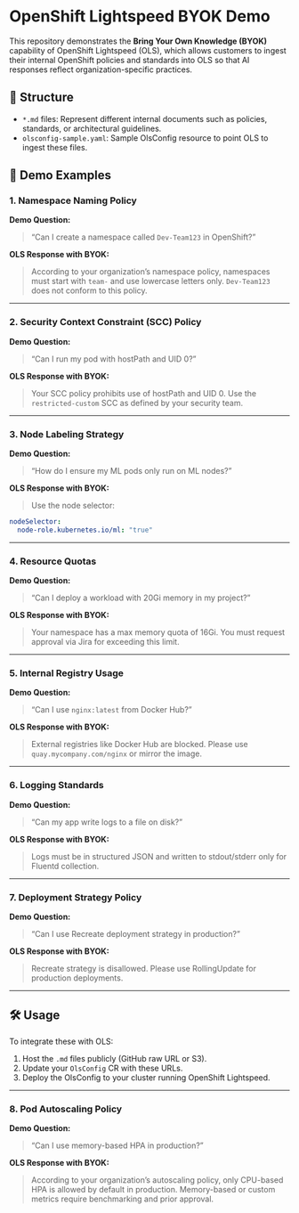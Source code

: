 # OpenShift Lightspeed BYOK Demo

This repository demonstrates the **Bring Your Own Knowledge (BYOK)** capability of OpenShift Lightspeed (OLS), which allows customers to ingest their internal OpenShift policies and standards into OLS so that AI responses reflect organization-specific practices.

## 📁 Structure

- `*.md` files: Represent different internal documents such as policies, standards, or architectural guidelines.
- `olsconfig-sample.yaml`: Sample OlsConfig resource to point OLS to ingest these files.

## 🧪 Demo Examples

### 1. Namespace Naming Policy
**Demo Question:**  
> “Can I create a namespace called `Dev-Team123` in OpenShift?”

**OLS Response with BYOK:**  
> According to your organization’s namespace policy, namespaces must start with `team-` and use lowercase letters only. `Dev-Team123` does not conform to this policy.

---

### 2. Security Context Constraint (SCC) Policy  
**Demo Question:**  
> “Can I run my pod with hostPath and UID 0?”

**OLS Response with BYOK:**  
> Your SCC policy prohibits use of hostPath and UID 0. Use the `restricted-custom` SCC as defined by your security team.

---

### 3. Node Labeling Strategy  
**Demo Question:**  
> “How do I ensure my ML pods only run on ML nodes?”

**OLS Response with BYOK:**  
> Use the node selector:
```yaml
nodeSelector:
  node-role.kubernetes.io/ml: "true"
```

---

### 4. Resource Quotas  
**Demo Question:**  
> “Can I deploy a workload with 20Gi memory in my project?”

**OLS Response with BYOK:**  
> Your namespace has a max memory quota of 16Gi. You must request approval via Jira for exceeding this limit.

---

### 5. Internal Registry Usage  
**Demo Question:**  
> “Can I use `nginx:latest` from Docker Hub?”

**OLS Response with BYOK:**  
> External registries like Docker Hub are blocked. Please use `quay.mycompany.com/nginx` or mirror the image.

---

### 6. Logging Standards  
**Demo Question:**  
> “Can my app write logs to a file on disk?”

**OLS Response with BYOK:**  
> Logs must be in structured JSON and written to stdout/stderr only for Fluentd collection.

---

### 7. Deployment Strategy Policy  
**Demo Question:**  
> “Can I use Recreate deployment strategy in production?”

**OLS Response with BYOK:**  
> Recreate strategy is disallowed. Please use RollingUpdate for production deployments.

---

## 🛠️ Usage

To integrate these with OLS:
1. Host the `.md` files publicly (GitHub raw URL or S3).
2. Update your `OlsConfig` CR with these URLs.
3. Deploy the OlsConfig to your cluster running OpenShift Lightspeed.



---

### 8. Pod Autoscaling Policy  
**Demo Question:**  
> “Can I use memory-based HPA in production?”

**OLS Response with BYOK:**  
> According to your organization’s autoscaling policy, only CPU-based HPA is allowed by default in production. Memory-based or custom metrics require benchmarking and prior approval.
